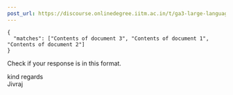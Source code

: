 ```yaml
---
post_url: https://discourse.onlinedegree.iitm.ac.in/t/ga3-large-language-models-discussion-thread-tds-jan-2025/163247/139
---
```

```
{
  "matches": ["Contents of document 3", "Contents of document 1", "Contents of document 2"]
}

```

Check if your response is in this format.

kind regards  
Jivraj